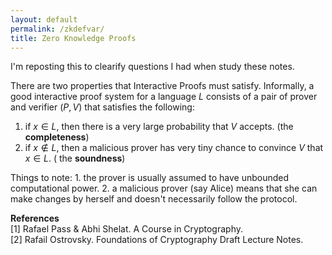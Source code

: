 ```yaml
---
layout: default
permalink: /zkdefvar/
title: Zero Knowledge Proofs
---
```


I'm reposting this to clearify questions I had when study these notes.



There are two properties that Interactive Proofs must satisfy. Informally, a good interactive proof system for a language $L$ consists of a pair of prover and verifier $(P, V)$ that satisfies the following:

1. if $x\in L$, then there is a very large probability that $V$ accepts. (the **completeness**)  
2. if $x\not\in L$, then a malicious prover has very tiny chance to convince $V$ that $x\in L$. ( the **soundness**)  

Things to note: 1. the prover is usually assumed to have unbounded computational power. 2. a malicious prover (say Alice) means that she can make changes by herself and doesn't necessarily follow the protocol.  






**References**  
[1] Rafael Pass & Abhi Shelat. A Course in Cryptography.  
[2] Rafail Ostrovsky. Foundations of Cryptography Draft Lecture Notes.  
